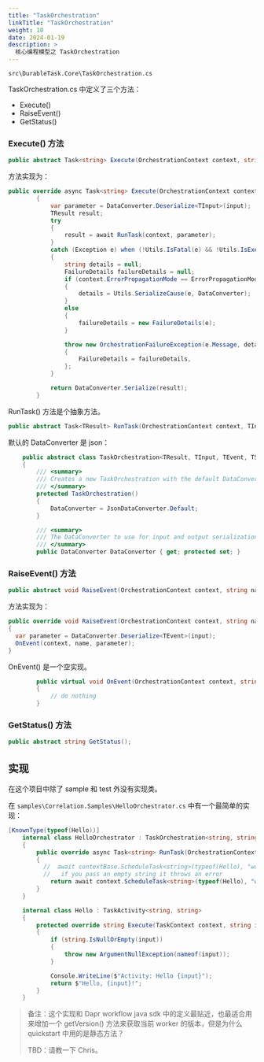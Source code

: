```yaml
---
title: "TaskOrchestration"
linkTitle: "TaskOrchestration"
weight: 10
date: 2024-01-19
description: >
  核心编程模型之 TaskOrchestration
---
```




`src\DurableTask.Core\TaskOrchestration.cs`

TaskOrchestration.cs 中定义了三个方法：

- Execute()
- RaiseEvent() 
- GetStatus() 

### Execute() 方法

```c#
public abstract Task<string> Execute(OrchestrationContext context, string input);
```

方法实现为：

```c#
public override async Task<string> Execute(OrchestrationContext context, string input)
        {
            var parameter = DataConverter.Deserialize<TInput>(input);
            TResult result;
            try
            {
                result = await RunTask(context, parameter);
            }
            catch (Exception e) when (!Utils.IsFatal(e) && !Utils.IsExecutionAborting(e))
            {
                string details = null;
                FailureDetails failureDetails = null;
                if (context.ErrorPropagationMode == ErrorPropagationMode.SerializeExceptions)
                {
                    details = Utils.SerializeCause(e, DataConverter);
                }
                else
                {
                    failureDetails = new FailureDetails(e);
                }

                throw new OrchestrationFailureException(e.Message, details)
                {
                    FailureDetails = failureDetails,
                };
            }

            return DataConverter.Serialize(result);
        }
```

RunTask() 方法是个抽象方法。

```c#
public abstract Task<TResult> RunTask(OrchestrationContext context, TInput input);
```

默认的 DataConverter 是 json：

```c#
    public abstract class TaskOrchestration<TResult, TInput, TEvent, TStatus> : TaskOrchestration
    {
        /// <summary>
        /// Creates a new TaskOrchestration with the default DataConverter
        /// </summary>
        protected TaskOrchestration()
        {
            DataConverter = JsonDataConverter.Default;
        }

        /// <summary>
        /// The DataConverter to use for input and output serialization/deserialization
        /// </summary>
        public DataConverter DataConverter { get; protected set; }
```





### RaiseEvent() 方法

```c#
public abstract void RaiseEvent(OrchestrationContext context, string name, string input);
```

方法实现为：

```c#
public override void RaiseEvent(OrchestrationContext context, string name, string input)
{
  var parameter = DataConverter.Deserialize<TEvent>(input);
  OnEvent(context, name, parameter);
}
```

OnEvent() 是一个空实现。

```c#
        public virtual void OnEvent(OrchestrationContext context, string name, TEvent input)
        {
            // do nothing
        }
```



### GetStatus() 方法

```c#
public abstract string GetStatus();
```



## 实现

在这个项目中除了 sample 和 test 外没有实现类。

在 `samples\Correlation.Samples\HelloOrchestrator.cs` 中有一个最简单的实现：

```c#
[KnownType(typeof(Hello))]
    internal class HelloOrchestrator : TaskOrchestration<string, string>
    {
        public override async Task<string> RunTask(OrchestrationContext context, string input)
        {
          //  await contextBase.ScheduleTask<string>(typeof(Hello), "world");
          //   if you pass an empty string it throws an error
            return await context.ScheduleTask<string>(typeof(Hello), "world");
        }
    }

    internal class Hello : TaskActivity<string, string>
    {
        protected override string Execute(TaskContext context, string input)
        {
            if (string.IsNullOrEmpty(input))
            {
                throw new ArgumentNullException(nameof(input));
            }

            Console.WriteLine($"Activity: Hello {input}");
            return $"Hello, {input}!";
        }
    }
```

> 备注：这个实现和 Dapr workflow java sdk 中的定义最贴近，也最适合用来增加一个 getVersion() 方法来获取当前 worker 的版本，但是为什么 quickstart 中用的是静态方法？
>
> TBD：请教一下 Chris。



